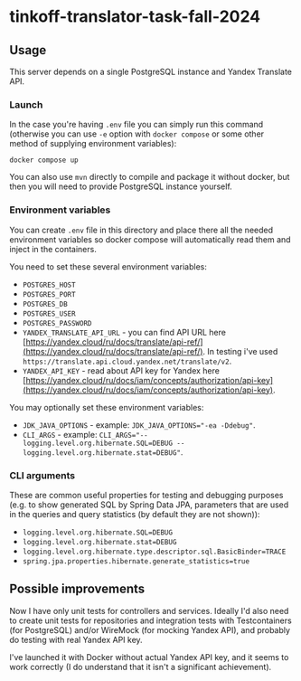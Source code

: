 # tinkoff-translator-task-fall-2024

## Usage

This server depends on a single PostgreSQL instance and Yandex Translate
API.

### Launch

In the case you're having `.env` file you can simply run this command
(otherwise you can use `-e` option with `docker compose` or some other method
of supplying environment variables):

```shell
docker compose up
```

You can also use `mvn` directly to compile and package it without docker,
but then you will need to provide PostgreSQL instance yourself.

### Environment variables

You can create `.env` file in this directory and place there all the
needed environment variables so docker compose will automatically read
them and inject in the containers.

You need to set these several environment variables:
- `POSTGRES_HOST`
- `POSTGRES_PORT`
- `POSTGRES_DB`
- `POSTGRES_USER`
- `POSTGRES_PASSWORD`
- `YANDEX_TRANSLATE_API_URL` - you can find API URL here
[https://yandex.cloud/ru/docs/translate/api-ref/](https://yandex.cloud/ru/docs/translate/api-ref/).
In testing i've used `https://translate.api.cloud.yandex.net/translate/v2`.
- `YANDEX_API_KEY` - read about API key for Yandex here
[https://yandex.cloud/ru/docs/iam/concepts/authorization/api-key](https://yandex.cloud/ru/docs/iam/concepts/authorization/api-key).

You may optionally set these environment variables:
- `JDK_JAVA_OPTIONS` - example: `JDK_JAVA_OPTIONS="-ea -Ddebug"`.
- `CLI_ARGS` - example:
`CLI_ARGS="--logging.level.org.hibernate.SQL=DEBUG --logging.level.org.hibernate.stat=DEBUG"`.

### CLI arguments

These are common useful properties for testing and debugging purposes
(e.g. to show generated SQL by Spring Data JPA, parameters that are used
in the queries and query statistics (by default they are not shown)):
- `logging.level.org.hibernate.SQL=DEBUG`
- `logging.level.org.hibernate.stat=DEBUG`
- `logging.level.org.hibernate.type.descriptor.sql.BasicBinder=TRACE`
- `spring.jpa.properties.hibernate.generate_statistics=true`

## Possible improvements

Now I have only unit tests for controllers and services. Ideally I'd also
need to create unit tests for repositories and integration tests with
Testcontainers (for PostgreSQL) and/or WireMock (for mocking Yandex API),
and probably do testing with real Yandex API key.

I've launched it with Docker without actual Yandex API key, and it seems
to work correctly (I do understand that it isn't a significant achievement).

